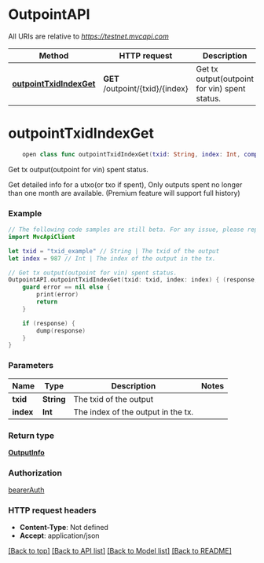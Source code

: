 # OutpointAPI

All URIs are relative to *https://testnet.mvcapi.com*

Method | HTTP request | Description
------------- | ------------- | -------------
[**outpointTxidIndexGet**](OutpointAPI.md#outpointtxidindexget) | **GET** /outpoint/{txid}/{index} | Get tx output(outpoint for vin) spent status.


# **outpointTxidIndexGet**
```swift
    open class func outpointTxidIndexGet(txid: String, index: Int, completion: @escaping (_ data: OutputInfo?, _ error: Error?) -> Void)
```

Get tx output(outpoint for vin) spent status.

Get detailed info for a utxo(or txo if spent), Only outputs spent no longer than one month are available. (Premium feature will support full history)

### Example 
```swift
// The following code samples are still beta. For any issue, please report via http://github.com/OpenAPITools/openapi-generator/issues/new
import MvcApiClient

let txid = "txid_example" // String | The txid of the output
let index = 987 // Int | The index of the output in the tx.

// Get tx output(outpoint for vin) spent status.
OutpointAPI.outpointTxidIndexGet(txid: txid, index: index) { (response, error) in
    guard error == nil else {
        print(error)
        return
    }

    if (response) {
        dump(response)
    }
}
```

### Parameters

Name | Type | Description  | Notes
------------- | ------------- | ------------- | -------------
 **txid** | **String** | The txid of the output | 
 **index** | **Int** | The index of the output in the tx. | 

### Return type

[**OutputInfo**](OutputInfo.md)

### Authorization

[bearerAuth](../README.md#bearerAuth)

### HTTP request headers

 - **Content-Type**: Not defined
 - **Accept**: application/json

[[Back to top]](#) [[Back to API list]](../README.md#documentation-for-api-endpoints) [[Back to Model list]](../README.md#documentation-for-models) [[Back to README]](../README.md)

